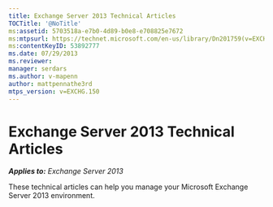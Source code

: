 ```yaml
---
title: Exchange Server 2013 Technical Articles
TOCTitle: '@NoTitle'
ms:assetid: 5703518a-e7b0-4d89-b0e8-e708825e7672
ms:mtpsurl: https://technet.microsoft.com/en-us/library/Dn201759(v=EXCHG.150)
ms:contentKeyID: 53892777
ms.date: 07/29/2013
ms.reviewer: 
manager: serdars
ms.author: v-mapenn
author: mattpennathe3rd
mtps_version: v=EXCHG.150
---
```


# Exchange Server 2013 Technical Articles

_**Applies to:** Exchange Server 2013_

These technical articles can help you manage your Microsoft Exchange Server 2013 environment.
